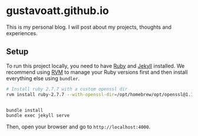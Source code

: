 # gustavoatt.github.io

This is my personal blog. I will post about my projects, thoughts and experiences.

## Setup

To run this project locally, you need to have [Ruby](https://www.ruby-lang.org/en/) 
and [Jekyll](https://jekyllrb.com/) installed. We recommend using [RVM](https://rvm.io/)
to manage your Ruby versions first and then install everything else using `bundler`.

```bash
# Install ruby 2.7.7 with a custom openssl dir
rvm install ruby-2.7.7 --with-openssl-dir=/opt/homebrew/opt/openssl@1.1/


bundle install
bundle exec jekyll serve
```

Then, open your browser and go to `http://localhost:4000`.
